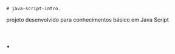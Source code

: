     # java-script-intro.    
       
projeto desenvolvido para conhecimentos básico em Java Script

<h1>   </  h1>. 
 